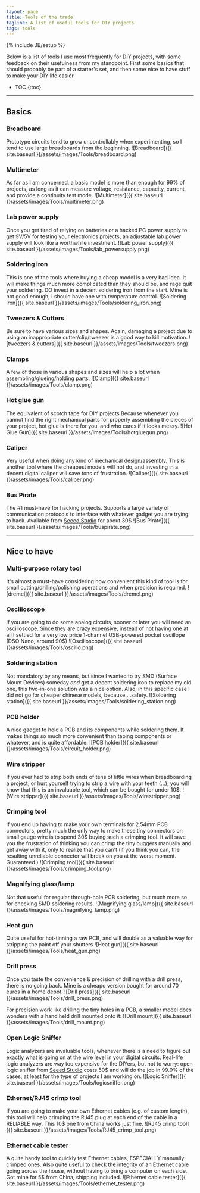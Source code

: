 ```yaml
---
layout: page
title: Tools of the trade
tagline: A list of useful tools for DIY projects
tags: tools
---
```

{% include JB/setup %}

Below is a list of tools I use most frequently for DIY projects, with some feedback on their usefulness from my standpoint. First some basics that should probably be part of a starter's set, and then some nice to have stuff to make your DIY life easier.<br>

* TOC
{:toc}

--- 

## Basics

### Breadboard
Prototype circuits tend to grow uncontrollably when experimenting, so I tend to use large breadboards from the beginning.
![Breadboard]({{ site.baseurl }}/assets/images/Tools/breadboard.png)

### Multimeter
As far as I am concerned, a basic model is more than enough for 99% of projects, as long as it can measure
voltage, resistance, capacity, current, and provide a continuity test mode.
![Multimeter]({{ site.baseurl }}/assets/images/Tools/multimeter.png)

### Lab power supply
Once you get tired of relying on batteries or a hacked PC power supply to get 9V/5V for testing your electronics projects, an adjustable lab power supply will look like a worthwhile investment.
![Lab power supply]({{ site.baseurl }}/assets/images/Tools/lab_powersupply.png)

### Soldering iron
This is one of the tools where buying a cheap model is a very bad idea. It will make things much more complicated than they should be, and rage quit your soldering.
DO invest in a decent soldering iron from the start. Mine is not good enough, I should have one with temperature control. 
![Soldering iron]({{ site.baseurl }}/assets/images/Tools/soldering_iron.png)

### Tweezers & Cutters
Be sure to have various sizes and shapes. Again, damaging a project due to using an inappropriate cutter/clip/tweezer is a good way to kill motivation.
![tweezers & cutters]({{ site.baseurl }}/assets/images/Tools/tweezers.png)

### Clamps
A few of those in various shapes and sizes will help a lot when assembling/glueing/holding parts.
![Clamp]({{ site.baseurl }}/assets/images/Tools/clamp.png)

### Hot glue gun
The equivalent of scotch tape for DIY projects.Because whenever you cannot find the right mechanical parts for properly assembling the pieces of your project, hot glue is there for you, and who cares if it looks messy.
![Hot Glue Gun]({{ site.baseurl }}/assets/images/Tools/hotgluegun.png)

### Caliper
Very useful when doing any kind of mechanical design/assembly. This is another tool where the cheapest models will not do, and investing in a decent digital caliper will save tons of frustration.
![Caliper]({{ site.baseurl }}/assets/images/Tools/caliper.png)

### Bus Pirate
The #1 must-have for hacking projects. Supports a large variety of communication protocols to interface with whatever gadget 
you are trying to hack. Available from [Seeed Studio](http://www.seeedstudio.com/) for about 30$
![Bus Pirate]({{ site.baseurl }}/assets/images/Tools/buspirate.png)

---

## Nice to have

### Multi-purpose rotary tool 
It's almost a must-have considering how convenient this kind of tool is for small cutting/drilling/polishing operations and when precision is required.
![dremel]({{ site.baseurl }}/assets/images/Tools/dremel.png)

### Oscilloscope
If you are going to do some analog circuits, sooner or later you will need an oscilloscope. Since they are crazy expensive,
instead of not having one at all I settled for a very low price 1-channel USB-powered pocket oscillope (DSO Nano, around 90$)
![Oscilloscope]({{ site.baseurl }}/assets/images/Tools/oscillo.png)

### Soldering station
Not mandatory by any means, but since I wanted to try SMD (Surface Mount Devices) someday <i>and</i> get a decent soldering iron to replace my old one, this two-in-one solution was a nice option. Also, in this specific case I did not go for cheaper chinese models, because....safety.
![Soldering station]({{ site.baseurl }}/assets/images/Tools/soldering_station.png)

### PCB holder
A nice gadget to hold a PCB and its components while soldering them. It makes things so much more convenient than taping components or whatever, and is quite affordable.
![PCB holder]({{ site.baseurl }}/assets/images/Tools/circuit_holder.png)

### Wire stripper
If you ever had to strip both ends of tens of little wires when breadboarding a project, or hurt yourself trying to strip a wire with your teeth (...), you will know that this is an invaluable tool, which can be bought for under 10$.
![Wire stripper]({{ site.baseurl }}/assets/images/Tools/wirestripper.png)

### Crimping tool
If you end up having to make your own terminals for 2.54mm PCB connectors, pretty much the only way to make these tiny connectors on small gauge wire is to spend 30$ buying such a crimping tool. It will save you the frustration of thinking you can crimp the tiny buggers manually and get away with it, only to realize that you can't (if you think you can, the resulting unreliable connector will break on you at the worst moment. Guaranteed.)
![Crimping tool]({{ site.baseurl }}/assets/images/Tools/crimping_tool.png)

### Magnifying glass/lamp
Not that useful for regular through-hole PCB soldering, but much more so for checking SMD soldering results.
![Magnifying glass/lamp]({{ site.baseurl }}/assets/images/Tools/magnifying_lamp.png)

### Heat gun
Quite useful for hot-tinning a raw PCB, and will double as a valuable way for stripping the paint off your shutters
![Heat gun]({{ site.baseurl }}/assets/images/Tools/heat_gun.png)

### Drill press
Once you taste the convenience & precision of drilling with a drill press, there is no going back. Mine is a cheapo version bought for around 70 euros in a home depot.
![Drill press]({{ site.baseurl }}/assets/images/Tools/drill_press.png)
 
For precision work like drilling the tiny holes in a PCB, a smaller model does wonders with a hand held drill mounted onto it:
![Drill mount]({{ site.baseurl }}/assets/images/Tools/drill_mount.png)

### Open Logic Sniffer
Logic analyzers are invaluable tools, whenever there is a need to figure out exactly what is going on at the wire level in your digital circuits.
Real-life logic analyzers are way too expensive for the DIYers, but not to worry: open logic sniffer from [Seeed Studio](http://www.seeedstudio.com/) costs 50$
and will do the job in 99.9% of the cases, at least for the type of projects I am working on.
![Logic Sniffer]({{ site.baseurl }}/assets/images/Tools/logicsniffer.png)

### Ethernet/RJ45 crimp tool
If you are going to make your own Ethernet cables (e.g. of custom length), this tool will help crimping the RJ45 plug at each end of the cable in a RELIABLE way. This 10$ one from China works just fine.
![RJ45 crimp tool]({{ site.baseurl }}/assets/images/Tools/RJ45_crimp_tool.png)

### Ethernet cable tester
A quite handy tool to quickly test Ethernet cables, ESPECIALLY manually crimped ones. Also quite useful to check the integrity of an Ethernet cable going across the house, without having to bring a computer on each side. Got mine for 5$ from China, shipping included.
![Ethernet cable tester]({{ site.baseurl }}/assets/images/Tools/ethernet_tester.png)